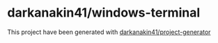 darkanakin41/windows-terminal
===
This project have been generated with [darkanakin41/project-generator](https://github.com/darkanakin41/project-generator)